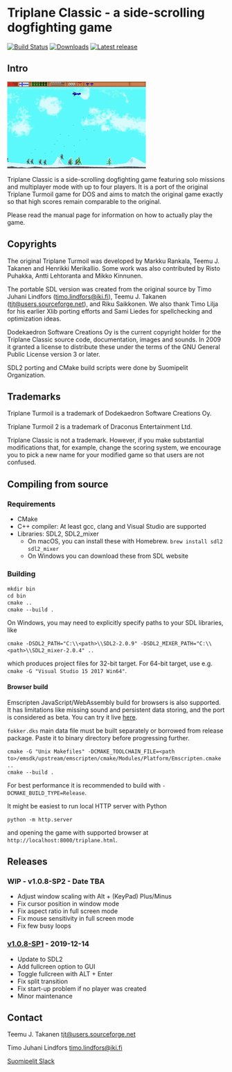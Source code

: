# Triplane Classic - a side-scrolling dogfighting game

[![Build Status](https://api.travis-ci.org/suomipelit/triplane.svg?branch=master)](https://travis-ci.org/suomipelit/triplane)
[![Downloads](https://img.shields.io/github/downloads/suomipelit/triplane/total.svg)](https://github.com/suomipelit/triplane/releases)
[![Latest release](http://img.shields.io/github/release/suomipelit/triplane.svg)](https://github.com/suomipelit/triplane/releases/latest)

## Intro

![Triplane GIF](https://github.com/suomipelit/suomipelit.github.io/blob/master/gifs/triplane.gif)

Triplane Classic is a side-scrolling dogfighting game featuring solo
missions and multiplayer mode with up to four players. It is a port of
the original Triplane Turmoil game for DOS and aims to match the
original game exactly so that high scores remain comparable to the
original.

Please read the manual page for information on how to actually play
the game.

## Copyrights

The original Triplane Turmoil was developed by Markku Rankala, Teemu
J. Takanen and Henrikki Merikallio. Some work was also contributed by
Risto Puhakka, Antti Lehtoranta and Mikko Kinnunen. 

The portable SDL version was created from the original source by Timo
Juhani Lindfors (timo.lindfors@iki.fi), Teemu J. Takanen
(tjt@users.sourceforge.net), and Riku Saikkonen. We also thank Timo Lilja
for his earlier Xlib porting efforts and Sami Liedes for
spellchecking and optimization ideas.

Dodekaedron Software Creations Oy is the current copyright holder for
the Triplane Classic source code, documentation, images and sounds. In
2009 it granted a license to distribute these under the terms of the
GNU General Public License version 3 or later.

SDL2 porting and CMake build scripts were done by Suomipelit Organization.

## Trademarks

Triplane Turmoil is a trademark of Dodekaedron Software
Creations Oy.

Triplane Turmoil 2 is a trademark of Draconus Entertainment Ltd.

Triplane Classic is not a trademark. However, if you make substantial
modifications that, for example, change the scoring system, we
encourage you to pick a new name for your modified game so that users
are not confused.

## Compiling from source

### Requirements

- CMake
- C++ compiler: At least gcc, clang and Visual Studio are supported
- Libraries: SDL2, SDL2_mixer
  - On macOS, you can install these with Homebrew. `brew install sdl2 sdl2_mixer`
  - On Windows you can download these from SDL website

### Building

```shell
mkdir bin
cd bin
cmake ..
cmake --build .
```

On Windows, you may need to explicitly specify paths to your SDL libraries, like
```shell
cmake -DSDL2_PATH="C:\\<path>\\SDL2-2.0.9" -DSDL2_MIXER_PATH="C:\\<path>\\SDL2_mixer-2.0.4" ..
```
which produces project files for 32-bit target. For 64-bit target, use e.g. `cmake -G "Visual Studio 15 2017 Win64"`.

#### Browser build

Emscripten JavaScript/WebAssembly build for browsers is also
supported. It has limitations like missing sound and persistent data
storing, and the port is considered as beta. You can try it live
[here](https://suomipelit.github.io/triplane-web/).

`fokker.dks` main data file must be built separately or borrowed from
release package. Paste it to binary directory before progressing
further.

``` shell
cmake -G "Unix Makefiles" -DCMAKE_TOOLCHAIN_FILE=<path to>/emsdk/upstream/emscripten/cmake/Modules/Platform/Emscripten.cmake ..
cmake --build .
```

For best performance it is recommended to build with
`-DCMAKE_BUILD_TYPE=Release`.

It might be easiest to run local HTTP server with Python

``` shell
python -m http.server
```

and opening the game with supported browser at `http://localhost:8000/triplane.html`.

## Releases

### **WIP** - v1.0.8-SP2 - **Date TBA**

- Adjust window scaling with Alt + (KeyPad) Plus/Minus
- Fix cursor position in window mode
- Fix aspect ratio in full screen mode
- Fix mouse sensitivity in full screen mode
- Fix few busy loops

### [v1.0.8-SP1](https://github.com/suomipelit/triplane/releases/tag/v1.0.8-sp1) - 2019-12-14

- Update to SDL2
- Add fullcreen option to GUI
- Toggle fullcreen with ALT + Enter
- Fix split transition
- Fix start-up problem if no player was created
- Minor maintenance

## Contact

Teemu J. Takanen <tjt@users.sourceforge.net>

Timo Juhani Lindfors <timo.lindfors@iki.fi>

[Suomipelit Slack](https://join.slack.com/t/suomipelit/shared_invite/enQtNDg1ODkwODU4MTE4LWExY2Q3Mjc0ODg3OTY3ZjlmYThkZDRlMDBjZWUwM2I4NWZlZTFkMWI4YjM1OTM1ODQ4NGQ1NGFiNjQ5MjY0NzM)
